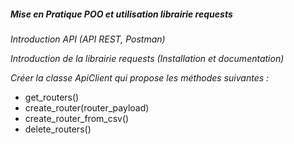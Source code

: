 
##### Mise en Pratique POO et utilisation librairie requests

*Introduction API (API REST, Postman)*

*Introduction de la librairie requests (Installation et documentation)*

*Créer la classe ApiClient qui propose les méthodes suivantes :*

- get_routers()
- create_router(router_payload)
- create_router_from_csv()
- delete_routers()
